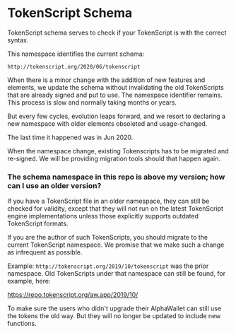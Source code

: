 # TokenScript Schema

TokenScript schema serves to check if your TokenScript is with the correct syntax.

This namespace identifies the current schema:

    http://tokenscript.org/2020/06/tokenscript

When there is a minor change with the addition of new features and elements, we update the schema without invalidating the old TokenScripts that are already signed and put to use. The namespace identifier remains. This process is slow and normally taking months or years.

But every few cycles, evolution leaps forward, and we resort to declaring a new namespace with older elements obsoleted and usage-changed.

The last time it happened was in Jun 2020.

When the namespace change, existing Tokenscripts has to be migrated and re-signed. We will be providing migration tools should that happen again.


### The schema namespace in this repo is above my version; how can I use an older version?

If you have a TokenScript file in an older namespace, they can still be checked for validity, except that they will not run on the latest TokenScript engine implementations unless those explicitly supports outdated TokenScript formats.

If you are the author of such TokenScripts, you should migrate to the current TokenScript namespace. We promise that we make such a change as infrequent as possible.

Example: `http://tokenscript.org/2019/10/tokenscript` was the prior namespace. Old TokenScripts under that namespace can still be found, for example, here:

https://repo.tokenscript.org/aw.app/2019/10/

To make sure the users who didn't upgrade their AlphaWallet can still use the tokens the old way. But they will no longer be updated to include new functions.

